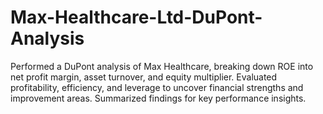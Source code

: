 # Max-Healthcare-Ltd-DuPont-Analysis
Performed a DuPont analysis of Max Healthcare, breaking down ROE into net profit margin, asset turnover, and equity multiplier. Evaluated profitability, efficiency, and leverage to uncover financial strengths and improvement areas. Summarized findings for key performance insights.
